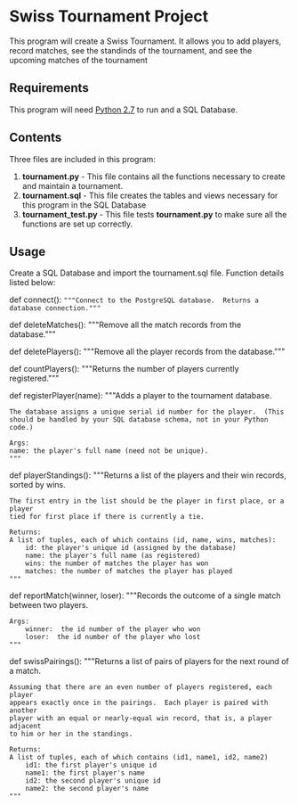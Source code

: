 # Swiss Tournament Project

This program will create a Swiss Tournament.
It allows you to add players, record matches, see the standinds of the tournament, and see the upcoming matches of the tournament

## Requirements
This program will need [Python 2.7](https://www.python.org/downloads/) to run and a SQL Database.

## Contents
Three files are included in this program:
1. **tournament.py** - This file contains all the functions necessary to create and maintain a tournament.
2. **tournament.sql** - This file creates the tables and views necessary for this program in the SQL Database
3. **tournament_test.py** - This file tests **tournament.py** to make sure all the functions are set up correctly.

## Usage
Create a SQL Database and import the tournament.sql file.
Function details listed below:

def connect():
	`"""Connect to the PostgreSQL database.  Returns a database connection."""`

def deleteMatches():
	"""Remove all the match records from the database."""

def deletePlayers():
	"""Remove all the player records from the database."""

def countPlayers():
	"""Returns the number of players currently registered."""
	
def registerPlayer(name):
	"""Adds a player to the tournament database.
  
	The database assigns a unique serial id number for the player.  (This
	should be handled by your SQL database schema, not in your Python code.)
  
	Args:
	name: the player's full name (need not be unique).
	"""


def playerStandings():
	"""Returns a list of the players and their win records, sorted by wins.

	The first entry in the list should be the player in first place, or a player
	tied for first place if there is currently a tie.

	Returns:
	A list of tuples, each of which contains (id, name, wins, matches):
        id: the player's unique id (assigned by the database)
        name: the player's full name (as registered)
        wins: the number of matches the player has won
        matches: the number of matches the player has played
	"""

def reportMatch(winner, loser):
	"""Records the outcome of a single match between two players.

	Args:
		winner:  the id number of the player who won
		loser:  the id number of the player who lost
	"""
 
 
def swissPairings():
	"""Returns a list of pairs of players for the next round of a match.
 
	Assuming that there are an even number of players registered, each player
	appears exactly once in the pairings.  Each player is paired with another
	player with an equal or nearly-equal win record, that is, a player adjacent
	to him or her in the standings.
  
	Returns:
	A list of tuples, each of which contains (id1, name1, id2, name2)
		id1: the first player's unique id
        name1: the first player's name
        id2: the second player's unique id
        name2: the second player's name
    """
